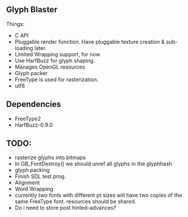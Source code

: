 Glyph Blaster
---------------

Things:
  * C API
  * Pluggable render function.  Have pluggable texture creation & sub-loading later.
  * Limited Wrapping support, for now
  * Use HarfBuzz for glyph shaping.
  * Manages OpenGL resources
  * Glyph packer
  * FreeType is used for rasterization.
  * utf8

Dependencies
-----------------
  * FreeType2
  * HarfBuzz-0.9.0

TODO:
-----------------
* rasterize glyphs into bitmaps
* In GB_FontDestroy() we should unref all glyphs in the glyphhash
* glyph packing
* Finish SDL test prog.
* Alignment
* Word Wrapping
* currently two fonts with different pt sizes will have two copies of the same FreeType font.
  resources should be shared.
* Do i need to store post hinted-advances?
